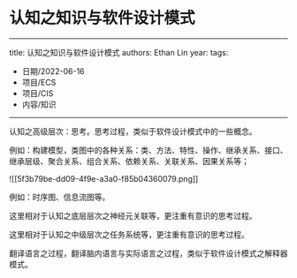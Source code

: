 # 认知之知识与软件设计模式


---
title: 认知之知识与软件设计模式
authors: Ethan Lin
year:
tags:
  - 日期/2022-06-16 
  - 项目/ECS 
  - 项目/CIS 
  - 内容/知识  
---




认知之高级层次：思考。思考过程，类似于软件设计模式中的一些概念。

例如：构建模型，类图中的各种关系：类、方法、特性、操作、继承关系、接口、继承层级、聚合关系、组合关系、依赖关系、关联关系、因果关系等；

![[5f3b79be-dd09-4f9e-a3a0-f85b04360079.png]]

例如：时序图、信息流图等。



这里相对于认知之底层层次之神经元关联等，更注重有意识的思考过程。

这里相对于认知之中级层次之任务系统等，更注重有意识的思考过程。

翻译语言之过程，翻译脑内语言与实际语言之过程，类似于软件设计模式之解释器模式。

